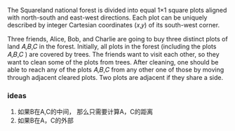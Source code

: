 The Squareland national forest is divided into equal 1×1
square plots aligned with north-south and east-west directions. Each plot can be uniquely described by integer Cartesian
coordinates (𝑥,𝑦)
of its south-west corner.

Three friends, Alice, Bob, and Charlie are going to buy three distinct plots of land 𝐴,𝐵,𝐶
in the forest. Initially, all plots in the forest (including the plots 𝐴,𝐵,𝐶
) are covered by trees. The friends want to visit each other, so they want to clean some of the plots from trees. After
cleaning, one should be able to reach any of the plots 𝐴,𝐵,𝐶
from any other one of those by moving through adjacent cleared plots. Two plots are adjacent if they share a side.

### ideas

1. 如果B在A,C的中间， 那么只需要计算A，C的距离
2. 如果B在A，C的外部